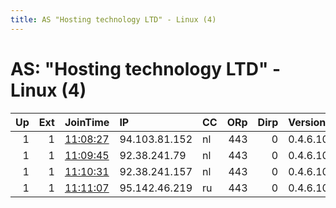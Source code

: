 ```yaml
---
title: AS "Hosting technology LTD" - Linux (4)
---
```


# AS: "Hosting technology LTD" - Linux (4)

|   Up |   Ext | JoinTime                                                                                              | IP            | CC   |   ORp |   Dirp | Version   | Contact   | Nickname   |   eFamMembers |
|-----:|------:|:------------------------------------------------------------------------------------------------------|:--------------|:-----|------:|-------:|:----------|:----------|:-----------|--------------:|
|    1 |     1 | [11:08:27](https://nusenu.github.io/OrNetStats/w/relay/08982E9BB3F9AE5C1DEE7747A5F3EED3C265E07B.html) | 94.103.81.152 | nl   |   443 |      0 | 0.4.6.10  | None      | Unnamed    |             1 |
|    1 |     1 | [11:09:45](https://nusenu.github.io/OrNetStats/w/relay/36110D6322EB8A4A072FF03C010F23098D9378DD.html) | 92.38.241.79  | nl   |   443 |      0 | 0.4.6.10  | None      | Unnamed    |             1 |
|    1 |     1 | [11:10:31](https://nusenu.github.io/OrNetStats/w/relay/8A846A56B52A23D02B11303372F113B5EE28D542.html) | 92.38.241.157 | nl   |   443 |      0 | 0.4.6.10  | None      | Unnamed    |             1 |
|    1 |     1 | [11:11:07](https://nusenu.github.io/OrNetStats/w/relay/A3507AA9CA2683C2FFADF54818C2E343695B23F4.html) | 95.142.46.219 | ru   |   443 |      0 | 0.4.6.10  | None      | Unnamed    |             1 |
